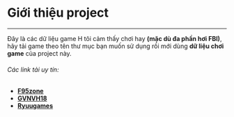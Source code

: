 # Giới thiệu project

---

Đây là các dữ liệu game H tôi cảm thấy chơi hay **(mặc dù đa phần hơi FBI)**, hãy tải game theo tên thư mục bạn muốn sử dụng rồi mới dùng **dữ liệu chơi game** của project này.

###### Các link tải uy tín:

- **[F95zone](https://f95zone.to/threads/living-with-sister-monochrome-fantasy-v2-0-0-dlc-inusuku.104365/)**
- **[GVNVH18](https://www.gvnvh.net/)**
- **[Ryuugames](https://www.ryuugames.com/eng-rendezvous-with-a-lonely-girl-in-a-dark-room-rj304413/)**
